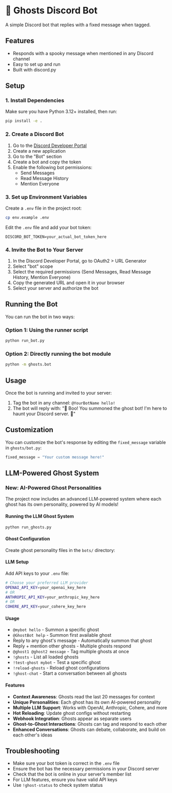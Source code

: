 # 👻 Ghosts Discord Bot

A simple Discord bot that replies with a fixed message when tagged.

## Features

- Responds with a spooky message when mentioned in any Discord channel
- Easy to set up and run
- Built with discord.py

## Setup

### 1. Install Dependencies

Make sure you have Python 3.12+ installed, then run:

```bash
pip install -e .
```

### 2. Create a Discord Bot

1. Go to the [Discord Developer Portal](https://discord.com/developers/applications)
2. Create a new application
3. Go to the "Bot" section
4. Create a bot and copy the token
5. Enable the following bot permissions:
   - Send Messages
   - Read Message History
   - Mention Everyone

### 3. Set up Environment Variables

Create a `.env` file in the project root:

```bash
cp env.example .env
```

Edit the `.env` file and add your bot token:

```
DISCORD_BOT_TOKEN=your_actual_bot_token_here
```

### 4. Invite the Bot to Your Server

1. In the Discord Developer Portal, go to OAuth2 > URL Generator
2. Select "bot" scope
3. Select the required permissions (Send Messages, Read Message History, Mention Everyone)
4. Copy the generated URL and open it in your browser
5. Select your server and authorize the bot

## Running the Bot

You can run the bot in two ways:

### Option 1: Using the runner script
```bash
python run_bot.py
```

### Option 2: Directly running the bot module
```bash
python -m ghosts.bot
```

## Usage

Once the bot is running and invited to your server:

1. Tag the bot in any channel: `@YourBotName hello!`
2. The bot will reply with: "👻 Boo! You summoned the ghost bot! I'm here to haunt your Discord server. 👻"

## Customization

You can customize the bot's response by editing the `fixed_message` variable in `ghosts/bot.py`:

```python
fixed_message = "Your custom message here!"
```

## LLM-Powered Ghost System

### New: AI-Powered Ghost Personalities

The project now includes an advanced LLM-powered system where each ghost has its own personality, powered by AI models!

#### Running the LLM Ghost System

```bash
python run_ghosts.py
```

#### Ghost Configuration

Create ghost personality files in the `bots/` directory:

#### LLM Setup

Add API keys to your `.env` file:

```bash
# Choose your preferred LLM provider
OPENAI_API_KEY=your_openai_key_here
# OR
ANTHROPIC_API_KEY=your_anthropic_key_here  
# OR
COHERE_API_KEY=your_cohere_key_here
```

#### Usage

- `@mybot hello` - Summon a specific ghost
- `@GhostBot help` - Summon first available ghost
- Reply to any ghost's message - Automatically summon that ghost
- Reply + mention other ghosts - Multiple ghosts respond
- `@ghost1 @ghost2 message` - Tag multiple ghosts at once
- `!ghosts` - List all loaded ghosts
- `!test-ghost mybot` - Test a specific ghost
- `!reload-ghosts` - Reload ghost configurations
- `!ghost-chat` - Start a conversation between all ghosts

#### Features

- **Context Awareness**: Ghosts read the last 20 messages for context
- **Unique Personalities**: Each ghost has its own AI-powered personality
- **Multiple LLM Support**: Works with OpenAI, Anthropic, Cohere, and more
- **Hot Reloading**: Update ghost configs without restarting
- **Webhook Integration**: Ghosts appear as separate users
- **Ghost-to-Ghost Interactions**: Ghosts can tag and respond to each other
- **Enhanced Conversations**: Ghosts can debate, collaborate, and build on each other's ideas

## Troubleshooting

- Make sure your bot token is correct in the `.env` file
- Ensure the bot has the necessary permissions in your Discord server
- Check that the bot is online in your server's member list
- For LLM features, ensure you have valid API keys
- Use `!ghost-status` to check system status
